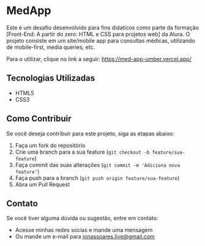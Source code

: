 # MedApp

Este é um desafio desenvolvido para fins didaticos como parte da formação [Front-End: A partir do zero: HTML e CSS para projetos web] da Alura. O projeto consiste em um site/mobile app para consultas médicas, utilizando de mobile-first, media queries, etc.

Para o utilizar, clique no link a seguir: https://med-app-umber.vercel.app/

## Tecnologias Utilizadas

- HTML5
- CSS3

## Como Contribuir

Se você deseja contribuir para este projeto, siga as etapas abaixo:

1. Faça um fork do repositório
2. Crie uma branch para a sua feature (`git checkout -b feature/sua-feature`)
3. Faça commit das suas alterações (`git commit -m 'Adiciona nova feature'`)
4. Faça push para a branch (`git push origin feature/sua-feature`)
5. Abra um Pull Request

## Contato

Se você tiver alguma dúvida ou sugestão, entre em contato:

- Acesse minhas redes socias e mande uma mensagem
- Ou mande um e-mail para jonassoares.live@gmail.com
